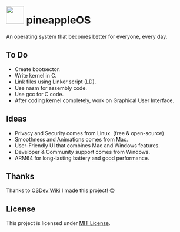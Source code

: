 <h1><img width="48" src="https://freesvg.org/img/Pineapple4.png"> pineappleOS</h1>  
An operating system that becomes better for everyone, every day.

## To Do
- Create bootsector.
- Write kernel in C.
- Link files using Linker script (LD).
- Use nasm for assembly code.
- Use gcc for C code.
- After coding kernel completely, work on Graphical User Interface.

## Ideas
- Privacy and Security comes from Linux. (free & open-source)
- Smoothness and Animations comes from Mac.
- User-Friendly UI that combines Mac and Windows features.
- Developer & Community support comes from Windows.
- ARM64 for long-lasting battery and good performance.

## Thanks
Thanks to [OSDev Wiki](https://wiki.osdev.org) I made this project! 😊

## License
This project is licensed under [MIT License](LICENSE).
